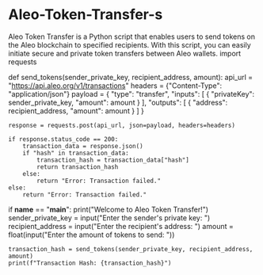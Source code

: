 # Aleo-Token-Transfer-s          
Aleo Token Transfer is a Python script that enables users to send tokens on the Aleo blockchain to specified recipients. With this script, you can easily initiate secure and private token transfers between Aleo wallets.
import requests

def send_tokens(sender_private_key, recipient_address, amount):
    api_url = "https://api.aleo.org/v1/transactions"
    headers = {"Content-Type": "application/json"}
    payload = {
        "type": "transfer",
        "inputs": [
            {
                "privateKey": sender_private_key,
                "amount": amount
            }
        ],
        "outputs": [
            {
                "address": recipient_address,
                "amount": amount
            }
        ]
    }
    
    response = requests.post(api_url, json=payload, headers=headers)
    
    if response.status_code == 200:
        transaction_data = response.json()
        if "hash" in transaction_data:
            transaction_hash = transaction_data["hash"]
            return transaction_hash
        else:
            return "Error: Transaction failed."
    else:
        return "Error: Transaction failed."

if __name__ == "__main__":
    print("Welcome to Aleo Token Transfer!")
    sender_private_key = input("Enter the sender's private key: ")
    recipient_address = input("Enter the recipient's address: ")
    amount = float(input("Enter the amount of tokens to send: "))
    
    transaction_hash = send_tokens(sender_private_key, recipient_address, amount)
    print(f"Transaction Hash: {transaction_hash}")
